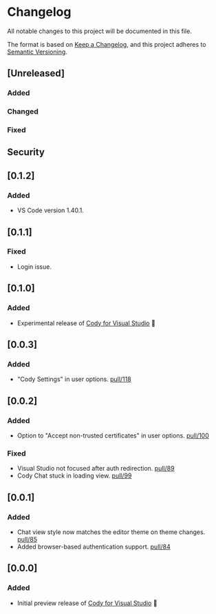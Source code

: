 # Changelog

All notable changes to this project will be documented in this file.

The format is based on [Keep a Changelog](https://keepachangelog.com/en/1.1.0/), and this project adheres to [Semantic Versioning](https://semver.org/spec/v2.0.0.html).

## [Unreleased]

### Added

### Changed

### Fixed

## Security

## [0.1.2]

### Added

- VS Code version 1.40.1.

## [0.1.1]

### Fixed

- Login issue.

## [0.1.0]

### Added

- Experimental release of [Cody for Visual Studio](https://marketplace.visualstudio.com/items?itemName=sourcegraph.cody-vs) 🎉

## [0.0.3]

### Added

- "Cody Settings" in user options. [pull/118](https://github.com/sourcegraph/cody-vs/pull/118)

## [0.0.2]

### Added

- Option to "Accept non-trusted certificates" in user options. [pull/100](https://github.com/sourcegraph/cody-vs/pull/100)

### Fixed

- Visual Studio not focused after auth redirection. [pull/89](https://github.com/sourcegraph/cody-vs/pull/89)
- Cody Chat stuck in loading view. [pull/99](https://github.com/sourcegraph/cody-vs/pull/99)

## [0.0.1]

### Added

- Chat view style now matches the editor theme on theme changes. [pull/85](https://github.com/sourcegraph/cody-vs/pull/85)
- Added browser-based authentication support. [pull/84](https://github.com/sourcegraph/cody-vs/pull/84)

## [0.0.0]

### Added

- Initial preview release of [Cody for Visual Studio](https://marketplace.visualstudio.com/items?itemName=sourcegraph.cody-vs) 🎉
